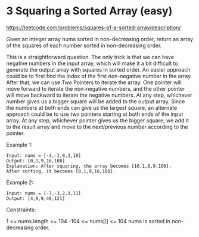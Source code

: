 # 3 Squaring a Sorted Array \(easy\)

https://leetcode.com/problems/squares-of-a-sorted-array/description/

Given an integer array nums sorted in non-decreasing order, return an array of the squares of each number sorted in non-decreasing order.

This is a straightforward question. The only trick is that we can have negative numbers in the input array, which will make it a bit difficult to generate the output array with squares in sorted order.
An easier approach could be to first find the index of the first non-negative number in the array.
After that, we can use Two Pointers to iterate the array. One pointer will move forward to iterate
the non-negative numbers, and the other pointer will move backward to iterate the negative
numbers. At any step, whichever number gives us a bigger square will be added to the output array.
Since the numbers at both ends can give us the largest square, an alternate approach could be to
use two pointers starting at both ends of the input array. At any step, whichever pointer gives us
the bigger square, we add it to the result array and move to the next/previous number according to
the pointer.
 

Example 1:
```
Input: nums = [-4,-1,0,3,10]
Output: [0,1,9,16,100]
Explanation: After squaring, the array becomes [16,1,0,9,100].
After sorting, it becomes [0,1,9,16,100].
```
Example 2:
```
Input: nums = [-7,-3,2,3,11]
Output: [4,9,9,49,121]
```

Constraints:

1 <= nums.length <= 104
-104 <= nums[i] <= 104
nums is sorted in non-decreasing order.